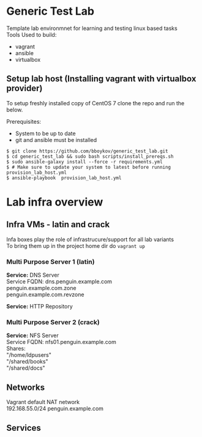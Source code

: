 # Generic Test Lab
Template lab environmnet for learning and testing linux based tasks  
Tools Used to build:
- vagrant  
- ansible  
- virtualbox  

## Setup lab host (Installing vagrant with virtualbox provider)
To setup freshly installed copy of CentOS 7 clone the repo and run the below.

Prerequisites: 
- System to be up to date 
- git and ansible must be installed

~~~
$ git clone https://github.com/bboykov/generic_test_lab.git
$ cd generic_test_lab && sudo bash scripts/install_prereqs.sh
$ sudo ansible-galaxy install --force -r requirements.yml
$ # Make sure to update your system to latest before running provision_lab_host.yml
$ ansible-playbook  provision_lab_host.yml 
~~~


# Lab infra overview
## Infra VMs - latin and crack
Infa boxes play the role of infrastrucure/support for all lab variants  
To bring them up in the project home dir do `vagrant up`  

### Multi Purpose Server 1 (latin)  
**Service:** DNS Server  
Service FQDN: dns.penguin.example.com  
penguin.example.com.zone  
penguin.example.com.revzone  
        
**Service:** HTTP Repository      

### Multi Purpose Server 2 (crack)      
**Service:** NFS Server  
Service FQDN: nfs01.penguin.example.com  
Shares:  
	"/home/ldpusers"  
	"/shared/books"  
	"/shared/docs"   

## Networks  
Vagrant default NAT network   
192.168.55.0/24 penguin.example.com   

## Services


